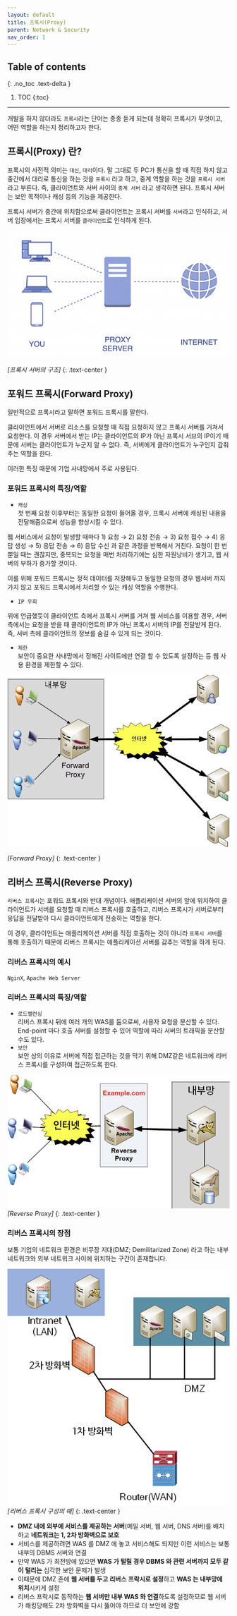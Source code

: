 ```yaml
---
layout: default
title: 프록시(Proxy)
parent: Network & Security
nav_order: 1
--- 
```


## Table of contents
{: .no_toc .text-delta }

1. TOC
{:toc}

---


개발을 하지 않더라도 `프록시`라는 단어는 종종 듣게 되는데 정확히 프록시가 무엇이고, 어떤 역할을 하는지 정리하고자 한다.

## 프록시(Proxy) 란?

프록시의 사전적 의미는 `대신`, `대리`이다. 말 그대로 두 PC가 통신을 할 때 직접 하지 않고 중간에서 대리로 통신을 하는 것을 `프록시` 라고 하고, 중계 역할을 하는 것을 `프록시 서버` 라고 부른다. 즉, 클라이언트와 서버 사이의 `중계 서버` 라고 생각하면 된다. 프록시 서버는 보안 목적이나 캐싱 등의 기능을 제공한다.

프록시 서버가 중간에 위치함으로써 클라이언트는 프록시 서버를 `서버`라고 인식하고, 서버 입장에서는 프록시 서버를 `클라이언트`로 인식하게 된다.

![프록시 서버의 구조](/assets/images/proxy1.png)

*[프록시 서버의 구조]*
{: .text-center }

## 포워드 프록시(Forward Proxy)

일반적으로 프록시라고 말하면 포워드 프록시를 말한다.

클라이언트에서 서버로 리소스를 요청할 때 직접 요청하지 않고 프록시 서버를 거쳐서 요청한다. 이 경우 서버에서 받는 IP는 클라이언트의 IP가 아닌 프록시 서브의 IP이기 때문에 서버는 클라이언트가 누군지 알 수 없다. 즉, 서버에게 클라이언트가 누구인지 감춰주는 역할을 한다.

이러한 특징 때문에 기업 사내망에서 주로 사용된다.

### 포워드 프록시의 특징/역할

-   `캐싱`  
    첫 번째 요청 이후부터는 동일한 요청이 들어올 경우, 프록시 서버에 캐싱된 내용을 전달해줌으로써 성능을 향상시킬 수 있다.

웹 서비스에서 요청이 발생할 때마다 1) 요청 → 2) 요청 전송 → 3) 요청 접수 → 4) 응답 생성 → 5) 응답 전송 → 6) 응답 수신 과 같은 과정을 반복해서 거친다. 요청이 한 번 뿐일 때는 괜찮지만, 중복되는 요청을 매번 처리하기에는 심한 자원낭비가 생기고, 웹 서버의 부하가 증가할 것이다.

이를 위해 포워드 프록시는 정적 데이터를 저장해두고 동일한 요청의 경우 웹서버 까지 가지 않고 포워드 프록시에서 처리할 수 있는 캐싱 역할을 수행한다.

-   `IP 우회`

위에 언급했듯이 클라이언트 측에서 프록시 서버를 거쳐 웹 서비스를 이용할 경우, 서버 측에서는 요청을 받을 때 클라이언트의 IP가 아닌 프록시 서버의 IP를 전달받게 된다.  
즉, 서버 측에 클라이언트의 정보를 숨길 수 있게 되는 것이다.

-   `제한`  
    보안이 중요한 사내망에서 정해진 사이트에만 연결 할 수 있도록 설정하는 등 웹 사용 환경을 제한할 수 있다.


![Forward Proxy](/assets/images/proxy2.png)

*[Forward Proxy]*
{: .text-center }


## 리버스 프록시(Reverse Proxy)

`리버스 프록시`는 포워드 프록시와 반대 개념이다. 애플리케이션 서버의 앞에 위치하여 클라이언트가 서버를 요청할 때 리버스 프록시를 호출하고, 리버스 프록시가 서버로부터 응답을 전달받아 다시 클라이언트에게 전송하는 역할을 한다.

이 경우, 클라이언트는 애플리케이션 서버를 직접 호출하는 것이 아니라 `프록시 서버`를 통해 호출하기 때문에 리버스 프록시는 애플리케이션 서버를 감추는 역할을 하게 된다.

### 리버스 프록시의 예시

`NginX`, `Apache Web Server`

### 리버스 프록시의 특징/역할

-   `로드밸런싱`  
    리버스 프록시 뒤에 여러 개의 WAS를 둠으로써, 사용자 요청을 분산할 수 있다. End-point 마다 호출 서버를 설정할 수 있어 역할에 따라 서버의 트래픽을 분산할 수도 있다.
-   `보안`  
    보안 상의 이유로 서버에 직접 접근하는 것을 막기 위해 DMZ같은 네트워크에 리버스 프록시를 구성하여 접근하도록 한다.


![Reverse Proxy](/assets/images/proxy3.png)
*[Reverse Proxy]*
{: .text-center }


### 리버스 프록시의 장점

보통 기업의 네트워크 환경은 비무장 지대(DMZ; Demilitarized Zone) 라고 하는 내부 네트워크와 외부 네트워크 사이에 위치하는 구간이 존재합니다.

![리버스 프록시 구성의 예](/assets/images/proxy4.png)
*[리버스 프록시 구성의 예]*
{: .text-center }


-   **DMZ 내에 외부에 서비스를 제공하는 서버**(메일 서버, 웹 서버, DNS 서버)를 배치하고 **네트워크는 1, 2차 방화벽으로 보호**
-   서비스를 제공하려면 WAS 를 DMZ 에 놓고 서비스해도 되지만 이런 서비스는 보통 내부의 DBMS 서버와 연결
-   만약 WAS 가 최전방에 있으면 **WAS 가 털릴 경우 DBMS 와 관련 서버까지 모두 같이 털리는** 심각한 보안 문제가 발생
-   이때문에 DMZ 존에 **웹 서버를 두고 리버스 프락시로 설정**하고 **WAS 는 내부망에 위치**시키게 설정
-   리버스 프락시로 동작하는 **웹 서버만 내부 WAS 와 연결**하도록 설정하므로 웹 서버가 해킹당해도 2차 방화벽을 다시 뚫어야 하므로 더 보안에 강함